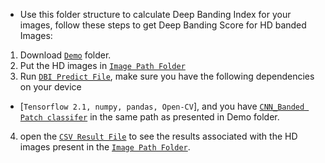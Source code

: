 - Use this folder structure to calculate Deep Banding Index for your images, follow these steps to get Deep Banding Score for HD banded Images:
1. Download [`Demo`](Meng-699-Image-Banding-detection/Demo) folder.
2. Put the HD images in [`Image Path Folder`](Given_image_path/)
3. Run [`DBI Predict File`](predict.py), make sure you have the following dependencies on your device 
  - [`Tensorflow 2.1, numpy, pandas, Open-CV`], and you have [`CNN_Banded Patch classifer`](CNN_classifier/) in the same path as presented in Demo folder.
4. open the [`CSV Result File`](banding_score_results.csv) to see the results associated with the HD images present in the [`Image Path Folder`](Given_image_path/). 
